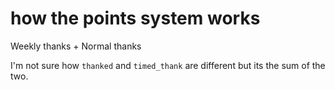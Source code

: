 # how the points system works

Weekly thanks + Normal thanks

I'm not sure how `thanked` and `timed_thank` are different but its the sum of the two.
